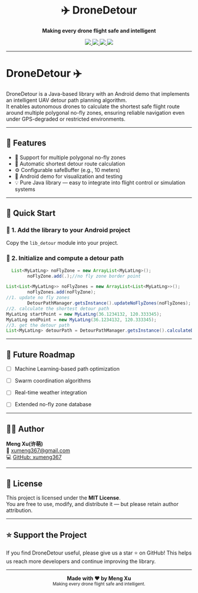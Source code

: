 <h1 align="center">✈️ DroneDetour</h1>

<p align="center">
  <b>Making every drone flight safe and intelligent</b><br>
</p>

<p align="center">
  <a href="https://github.com/xumeng367/DroneDetour/stargazers">
    <img src="https://img.shields.io/github/stars/xumeng367/DroneDetour?color=gold&style=for-the-badge">
  </a>
  <a href="https://github.com/xumeng367/DroneDetour/network/members">
    <img src="https://img.shields.io/github/forks/xumeng367/DroneDetour?color=blue&style=for-the-badge">
  </a>
  <a href="https://github.com/xumeng367/DroneDetour/issues">
    <img src="https://img.shields.io/github/issues/xumeng367/DroneDetour?style=for-the-badge">
  </a>
  <a href="https://github.com/xumeng367/DroneDetour/blob/main/LICENSE">
    <img src="https://img.shields.io/github/license/xumeng367/DroneDetour?color=green&style=for-the-badge">
  </a>
</p>

---

# DroneDetour ✈️
DroneDetour is a Java-based library with an Android demo that implements an intelligent UAV detour path planning algorithm.  
It enables autonomous drones to calculate the shortest safe flight route around multiple polygonal no-fly zones, ensuring reliable navigation even under GPS-degraded or restricted environments.

---

## 🌟 Features
- 🚫 Support for multiple polygonal no-fly zones
- 🧭 Automatic shortest detour route calculation
- ⚙️ Configurable safeBuffer (e.g., 10 meters)
- 📱 Android demo for visualization and testing
- 💡 Pure Java library — easy to integrate into flight control or simulation systems

---

## 🚀 Quick Start

### 🔧 1. Add the library to your Android project
Copy the `lib_detour` module into your project.

### 🧩 2. Initialize and compute a detour path
```java
  List<MyLatLng> noFlyZone = new ArrayList<MyLatLng>();
        noFlyZone.add(.);//no fly zone border point

List<List<MyLatLng>> noFlyZones = new ArrayList<List<MyLatLng>>();
        noFlyZones.add(noFlyZone);
//1. update no fly zones
        DetourPathManager.getsInstance().updateNoFlyZones(noFlyZones);
//2. calculate the shortest detour path 
MyLatLng startPoint = new MyLatLng(36.1234132, 120.333345);
MyLatLng endPoint = new MyLatLng(36.1234132, 120.333345);
//3. get the detour path
List<MyLatLng> detourPath = DetourPathManager.getsInstance().calculateDetourPath(List.of(startPoint, endPoint));
```

---

## 🚀 Future Roadmap
- [ ] Machine Learning-based path optimization

- [ ] Swarm coordination algorithms

- [ ] Real-time weather integration

- [ ] Extended no-fly zone database

---
## 👨‍💻 Author

**Meng Xu(许萌)**  
📧 [xumeng367@gmail.com](mailto:xumeng367@gmail.com)  
💻 [GitHub: xumeng367](https://github.com/xumeng367)

---

## 📜 License

This project is licensed under the **MIT License**.  
You are free to use, modify, and distribute it — but please retain author attribution.

---

## ⭐ Support the Project

If you find DroneDetour useful, please give us a star ⭐ on GitHub! This helps us reach more developers and continue improving the library.

---

<p align="center">
  <b>Made with ❤️ by Meng Xu</b><br>
  <sub>Making every drone flight safe and intelligent.</sub>
</p>

